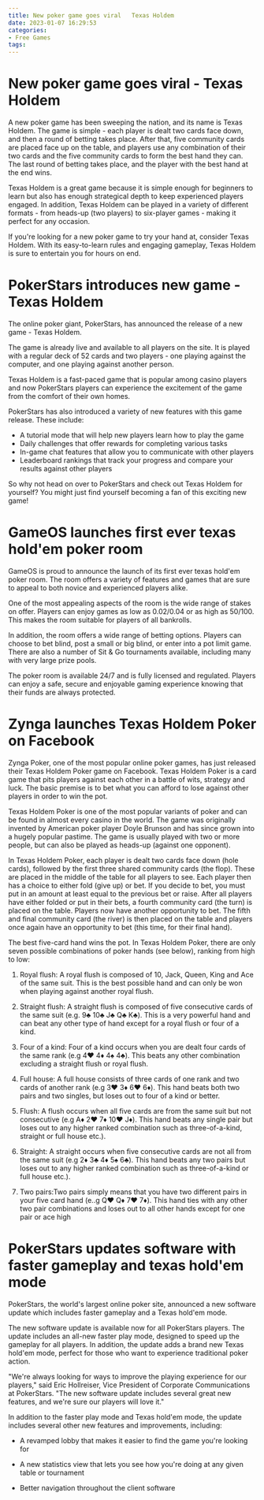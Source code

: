 ```yaml
---
title: New poker game goes viral   Texas Holdem
date: 2023-01-07 16:29:53
categories:
- Free Games
tags:
---
```



#  New poker game goes viral - Texas Holdem

A new poker game has been sweeping the nation, and its name is Texas Holdem. The game is simple - each player is dealt two cards face down, and then a round of betting takes place. After that, five community cards are placed face up on the table, and players use any combination of their two cards and the five community cards to form the best hand they can. The last round of betting takes place, and the player with the best hand at the end wins.

Texas Holdem is a great game because it is simple enough for beginners to learn but also has enough strategical depth to keep experienced players engaged. In addition, Texas Holdem can be played in a variety of different formats - from heads-up (two players) to six-player games - making it perfect for any occasion.

If you're looking for a new poker game to try your hand at, consider Texas Holdem. With its easy-to-learn rules and engaging gameplay, Texas Holdem is sure to entertain you for hours on end.

#  PokerStars introduces new game - Texas Holdem

The online poker giant, PokerStars, has announced the release of a new game - Texas Holdem.

The game is already live and available to all players on the site. It is played with a regular deck of 52 cards and two players - one playing against the computer, and one playing against another person.

Texas Holdem is a fast-paced game that is popular among casino players and now PokerStars players can experience the excitement of the game from the comfort of their own homes.

PokerStars has also introduced a variety of new features with this game release. These include:

- A tutorial mode that will help new players learn how to play the game
- Daily challenges that offer rewards for completing various tasks
- In-game chat features that allow you to communicate with other players
- Leaderboard rankings that track your progress and compare your results against other players

So why not head on over to PokerStars and check out Texas Holdem for yourself? You might just find yourself becoming a fan of this exciting new game!

#  GameOS launches first ever texas hold'em poker room

GameOS is proud to announce the launch of its first ever texas hold'em poker room. The room offers a variety of features and games that are sure to appeal to both novice and experienced players alike.

One of the most appealing aspects of the room is the wide range of stakes on offer. Players can enjoy games as low as $0.02/$0.04 or as high as $50/$100. This makes the room suitable for players of all bankrolls.

In addition, the room offers a wide range of betting options. Players can choose to bet blind, post a small or big blind, or enter into a pot limit game. There are also a number of Sit & Go tournaments available, including many with very large prize pools.

The poker room is available 24/7 and is fully licensed and regulated. Players can enjoy a safe, secure and enjoyable gaming experience knowing that their funds are always protected.

#  Zynga launches Texas Holdem Poker on Facebook

Zynga Poker, one of the most popular online poker games, has just released their Texas Holdem Poker game on Facebook. Texas Holdem Poker is a card game that pits players against each other in a battle of wits, strategy and luck. The basic premise is to bet what you can afford to lose against other players in order to win the pot.

Texas Holdem Poker is one of the most popular variants of poker and can be found in almost every casino in the world. The game was originally invented by American poker player Doyle Brunson and has since grown into a hugely popular pastime. The game is usually played with two or more people, but can also be played as heads-up (against one opponent).

In Texas Holdem Poker, each player is dealt two cards face down (hole cards), followed by the first three shared community cards (the flop). These are placed in the middle of the table for all players to see. Each player then has a choice to either fold (give up) or bet. If you decide to bet, you must put in an amount at least equal to the previous bet or raise. After all players have either folded or put in their bets, a fourth community card (the turn) is placed on the table. Players now have another opportunity to bet. The fifth and final community card (the river) is then placed on the table and players once again have an opportunity to bet (this time, for their final hand).

The best five-card hand wins the pot. In Texas Holdem Poker, there are only seven possible combinations of poker hands (see below), ranking from high to low:

1) Royal flush: A royal flush is composed of 10, Jack, Queen, King and Ace of the same suit. This is the best possible hand and can only be won when playing against another royal flush.

2) Straight flush: A straight flush is composed of five consecutive cards of the same suit (e.g. 9♣ 10♣ J♣ Q♣ K♣). This is a very powerful hand and can beat any other type of hand except for a royal flush or four of a kind.

3) Four of a kind: Four of a kind occurs when you are dealt four cards of the same rank (e.g 4♥ 4♦ 4♠ 4♣). This beats any other combination excluding a straight flush or royal flush.

4) Full house: A full house consists of three cards of one rank and two cards of another rank (e.g 3♥ 3♦ 6♥ 6♦). This hand beats both two pairs and two singles, but loses out to four of a kind or better.

5) Flush: A flush occurs when all five cards are from the same suit but not consecutive (e.g A♦ 2♥ 7♦ 10♥ J♦). This hand beats any single pair but loses out to any higher ranked combination such as three-of-a-kind, straight or full house etc.).

6) Straight: A straight occurs when five consecutive cards are not all from the same suit (e.g 2♦ 3♣ 4♦ 5♠ 6♣). This hand beats any two pairs but loses out to any higher ranked combination such as three-of-a-kind or full house etc.).

7) Two pairs:Two pairs simply means that you have two different pairs in your five card hand (e..g Q♥ Q♦ 7♥ 7♦). This hand ties with any other two pair combinations and loses out to all other hands except for one pair or ace high

#  PokerStars updates software with faster gameplay and texas hold'em mode

PokerStars, the world's largest online poker site, announced a new software update which includes faster gameplay and a Texas hold'em mode.

The new software update is available now for all PokerStars players. The update includes an all-new faster play mode, designed to speed up the gameplay for all players. In addition, the update adds a brand new Texas hold'em mode, perfect for those who want to experience traditional poker action.

"We're always looking for ways to improve the playing experience for our players," said Eric Hollreiser, Vice President of Corporate Communications at PokerStars. "The new software update includes several great new features, and we're sure our players will love it."

In addition to the faster play mode and Texas hold'em mode, the update includes several other new features and improvements, including:

- A revamped lobby that makes it easier to find the game you're looking for

- A new statistics view that lets you see how you're doing at any given table or tournament

- Better navigation throughout the client software